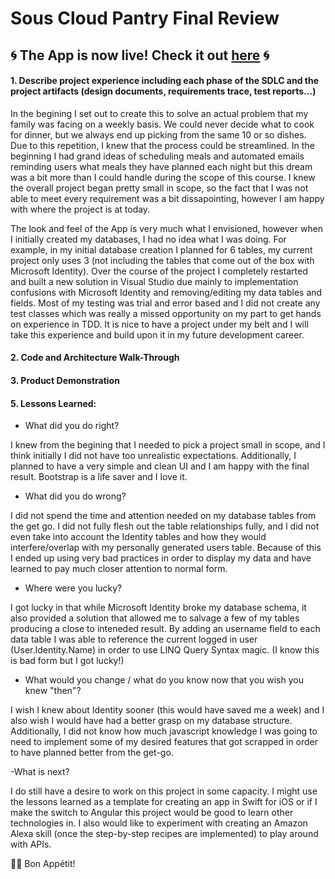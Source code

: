 # Sous Cloud Pantry Final Review 
## 🌀 The App is now live! Check it out [here](https://souspantry.azurewebsites.net) 🌀

#### 1. Describe project experience including each phase of the SDLC and the project artifacts (design documents, requirements trace, test reports...)

In the begining I set out to create this to solve an actual problem that my family was facing on a weekly basis. We could never decide what to cook for dinner, but we always end up 
picking from the same 10 or so dishes. Due to this repetition, I knew that the process could be streamlined. In the beginning I had grand ideas of scheduling meals and automated emails
reminding users what meals they have planned each night but this dream was a bit more than I could handle during the scope of this course. I knew the overall project began pretty small 
in scope, so the fact that I was not able to meet every requirement was a bit dissapointing, however I am happy with where the project is at today. 

The look and feel of the App is very much what I envisioned, however when I initially created my databases, I had no idea what I was doing. For example, in my initial database creation
I planned for 6 tables, my current project only uses 3 (not including the tables that come out of the box with Microsoft Identity). Over the course of the project I completely restarted
and built a new solution in Visual Studio due mainly to implementation confusions with Microsoft Identity and removing/editing my data tables and fields. Most of my testing was trial
and error based and I did not create any test classes which was really a missed opportunity on my part to get hands on experience in TDD. It is nice to have a project under my belt
and I will take this experience and build upon it in my future development career.

#### 2. Code and Architecture Walk-Through

#### 3. Product Demonstration

#### 5. Lessons Learned:
- What did you do right?

I knew from the begining that I needed to pick a project small in scope, and I think initially I did not have too unrealistic expectations. Additionally, I planned to have a very 
simple and clean UI and I am happy with the final result. Bootstrap is a life saver and I love it.

- What did you do wrong?

I did not spend the time and attention needed on my database tables from the get go. I did not fully flesh out the table relationships fully, and I did not even take into account
the Identity tables and how they would interfere/overlap with my personally generated users table. Because of this I ended up using very bad practices in order to display my data
and have learned to pay much closer attention to normal form.

- Where were you lucky?

I got lucky in that while Microsoft Identity broke my database schema, it also provided a solution that allowed me to salvage a few of my tables producing a close to inteneded result.
By adding an username field to each data table I was able to reference the current logged in user (User.Identity.Name) in order to use LINQ Query Syntax magic. (I know this is bad form
but I got lucky!)

- What would you change / what do you know now that you wish you knew "then"?

I wish I knew about Identity sooner (this would have saved me a week) and I also wish I would have had a better grasp on my database structure. Additionally, I did not know how much
javascript knowledge I was going to need to implement some of my desired features that got scrapped in order to have planned better from the get-go.

-What is next?

I do still have a desire to work on this project in some capacity. I might use the lessons learned as a template for creating an app in Swift for iOS or if I make the switch to Angular
this project would be good to learn other technologies in. I also would like to experiment with creating an Amazon Alexa skill (once the step-by-step recipes are implemented) to play
around with APIs.

👨‍🍳 Bon Appétit!

